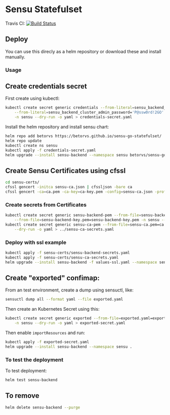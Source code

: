 # Sensu Statefulset

Travis CI: [![Build Status](https://travis-ci.org/betorvs/sensu-go-statefulset.svg?branch=master)](https://travis-ci.org/betorvs/sensu-go-statefulset)

## Deploy

You can use this direcly as a helm repository or download these and install manually.

### Usage

## Create credentials secret

First create using kubectl:

```sh
kubectl create secret generic credentials --from-literal=sensu_backend_cluster_admin_username="admin" \
    --from-literal=sensu_backend_cluster_admin_password='P@ssw0rd!2GO' \
    -n sensu --dry-run -o yaml > credentials-secret.yaml
```

Install the helm repository and install sensu chart:

```sh
helm repo add betorvs https://betorvs.github.io/sensu-go-statefulset/
helm repo update
kubectl create ns sensu
kubectl apply -f credentials-secret.yaml
helm upgrade --install sensu-backend --namespace sensu betorvs/sensu-go-statefulset
```


## Create Sensu Certificates using cfssl

```sh
cd sensu-certs/
cfssl gencert -initca sensu-ca.json | cfssljson -bare ca
cfssl gencert -ca=ca.pem -ca-key=ca-key.pem -config=sensu-ca.json -profile=server sensu-backend.json | cfssljson -bare sensu-backend
```

### Create secrets from Certificates

```sh
kubectl create secret generic sensu-backend-pem --from-file=sensu-backend.pem=sensu-backend.pem \
    --from-file=sensu-backend-key.pem=sensu-backend-key.pem -n sensu --dry-run -o yaml > ../sensu-backend-secrets.yaml
kubectl create secret generic sensu-ca-pem --from-file=sensu-ca.pem=ca.pem -n sensu \
    --dry-run -o yaml > ../sensu-ca-secrets.yaml

```


### Deploy with ssl example

```sh
kubectl apply -f sensu-certs/sensu-backend-secrets.yaml
kubectl apply -f sensu-certs/sensu-ca-secrets.yaml
helm upgrade --install sensu-backend -f values-ssl.yaml --namespace sensu betorvs/sensu-go-statefulset
```


## Create "exported" confimap:

From an test environment, create a dump using sensuctl, like:

```sh
sensuctl dump all --format yaml --file exported.yaml

```

Then create an Kubernetes Secret using this:

```sh
kubectl create secret generic exported --from-file=exported.yaml=exported.yaml \
    -n sensu --dry-run -o yaml > exported-secret.yaml
```

Then enable `importResources` and run:

```sh
kubectl apply -f exported-secret.yaml
helm upgrade --install sensu-backend --namespace sensu .
```

### To test the deployment

To test deployment:
```sh
helm test sensu-backend
```

## To remove

```sh
helm delete sensu-backend --purge
```